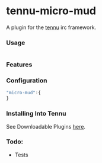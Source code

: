 # tennu-micro-mud

A plugin for the [tennu](https://github.com/Tennu/tennu) irc framework.

### Usage
```
```

### Features

### Configuration
```` Javascript
"micro-mud":{
}
````

### Installing Into Tennu

See Downloadable Plugins [here](https://tennu.github.io/plugins/).

### Todo:

- Tests

